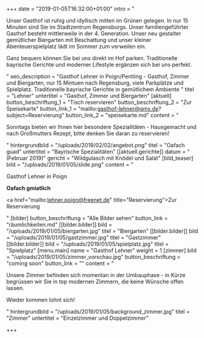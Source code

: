 +++
date = "2019-01-05T16:32:00+01:00"
intro = "<p>Unser Gasthof ist ruhig und idyllisch mitten im Grünen gelegen. In nur 15 Minuten sind Sie im Stadtzentrum Regensburgs. Unser familiengeführter Gasthof besteht mittlerweile in der 4. Generation. Unser neu gestalter gemütlicher Biergarten mit Beschattung und unser kleiner Abenteuerspielplatz lädt im Sommer zum verweilen ein. </p><p>Ganz bequem können Sie bei uns direkt im Hof parken. Traditionelle bayrische Gerichte und moderner Lifestyle ergänzen sich bei uns perfekt.</p>"
seo_description = "Gasthof Lehner in Poign/Pentling - Gasthof, Zimmer und Biergarten, nur 15 Mintuen nach Regensburg, viele Parkplätze und Spielplatz. Traditionelle bayrische Gerichte in gemütlichem Ambiente "
titel = "Lehner"
untertitel = "Gasthof, Zimmer und Biergarten"
[aktuell]
button_beschriftung_1 = "Tisch reservieren"
button_beschriftung_2 = "Zur Speisekarte"
button_link_1 = "mailto:gasthof-lehner@gmx.de?subject=Reservierung"
button_link_2 = "speisekarte.md"
content = "<p>Sonntags bieten wir Ihnen hier besondere Spezialitäten - Hausgemacht und nach Großmutters Rezept, bitte denken Sie daran zu reservieren!</p>"
hintergrundbild = "/uploads/2019/02/02/angebot.png"
titel = "Oafach guad"
untertitel = "Bayrische Spezialitäten"
[[aktuell.gerichte]]
datum = "(Februar 2019)"
gericht = "Wildgulasch mit Knödel und Salat"
[bild_teaser]
bild = "/uploads/2019/01/05/slide.png"
content = "<p>Gasthof Lehner in Poign</p><p><strong>Oafach gmiatlich</strong></p><p><a href=\"mailto:lehner.poign@freenet.de\" title=\"Reservierung\">Zur Reservierung</a></p>"
[bilder]
button_beschriftung = "Alle Bilder sehen"
button_link = "räumlichkeiten.md"
[[bilder.bilder]]
bild = "/uploads/2019/01/05/biergarten.jpg"
titel = "Biergarten"
[[bilder.bilder]]
bild = "/uploads/2019/01/05/gastzimmer.jpg"
titel = "Gastzimmer"
[[bilder.bilder]]
bild = "/uploads/2019/01/05/spielplatz.jpg"
titel = "Spielplatz"
[menu.main]
name = "Gasthof Lehner"
weight = 1
[zimmer]
bild = "/uploads/2019/01/05/zimmer_vorschau.jpg"
button_beschriftung = "coming soon"
button_link = ""
content = "<p>Unsere Zimmer befinden sich momentan in der Umbauphase - in Kürze begrüssen wir Sie in top modernen Zimmern, die keine Wünsche offen lassen.</p><p>Wieder kommen lohnt sich!</p>"
hintergrundbild = "/uploads/2019/01/05/background_zimmer.jpg"
titel = "Zimmer"
untertitel = "Einzelzimmer und Doppelzimmer"

+++
